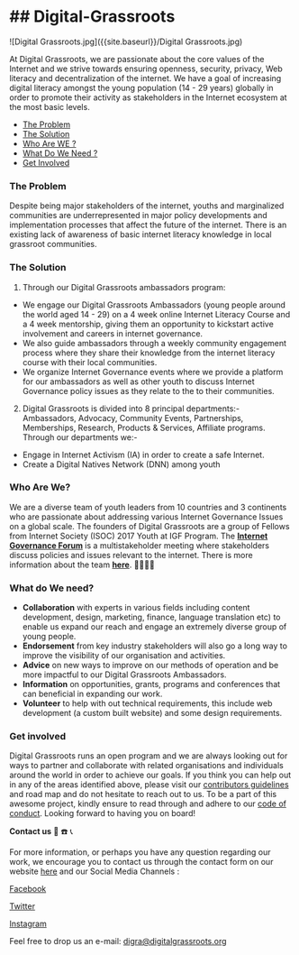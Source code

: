 #                                            ## **Digital-Grassroots**

    



![Digital Grassroots.jpg]({{site.baseurl}}/Digital Grassroots.jpg)


At Digital Grassroots, we are passionate about the core values of the Internet and we strive towards ensuring openness, security, privacy, Web literacy and decentralization of the internet.
We have a goal of increasing digital literacy amongst the young population (14 - 29 years) globally in order to promote their activity as stakeholders in the Internet ecosystem at the most basic levels.


* [The Problem](#the-problem)
* [The Solution](#the-solution)
* [Who Are WE ?](#who-are-we-?)
* [What Do We Need ?](#what-do-we-need-?)
* [Get Involved](#get-involved)






### **The Problem**

Despite being major stakeholders of the internet, youths and marginalized communities are underrepresented in major policy developments and implementation processes that affect the future of the internet.
There is an existing lack of awareness of basic internet literacy knowledge in local grassroot communities.

### **The Solution**

1. Through our Digital Grassroots ambassadors program:
-  We engage our Digital Grassroots Ambassadors (young people around the world aged 14 - 29) on a 4 week online Internet Literacy Course and a 4 week mentorship, giving them an opportunity to kickstart active involvement and careers in internet governance. 
-  We also guide ambassadors through a weekly community engagement process where they share their knowledge from the internet literacy course with their local communities.
-  We organize Internet Governance events where we provide a platform for our ambassadors as well as other youth to discuss Internet Governance policy issues as they relate to the to their communities.


 2. Digital Grassroots is divided into 8 principal departments:- Ambassadors, Advocacy, Community Events, Partnerships, Memberships, Research, Products & Services, Affiliate programs.
Through our departments we:-
- Engage in Internet Activism (IA) in order to create a safe Internet.
- Create a Digital Natives Network (DNN) among youth


### **Who Are We?**

We are a diverse team of youth leaders from 10 countries and 3 continents who are passionate about addressing various Internet Governance Issues on a global scale.
The founders of Digital Grassroots are a group of Fellows from Internet Society (ISOC) 2017 Youth at IGF Program. The [**Internet Governance Forum**](https://www.intgovforum.org/multilingual/) is a multistakeholder meeting where stakeholders discuss policies and issues relevant to the internet. There is more information about the team [**here**](https://www.digitalgrassroots.org/p/management.html). :two_women_holding_hands::two_women_holding_hands::two_women_holding_hands::two_men_holding_hands:


### **What do We need?**

- **Collaboration** with experts in various fields including content development, design, marketing, finance, language translation etc) to enable us expand our reach and engage an extremely diverse group of young people. 
- **Endorsement** from key industry stakeholders will also go a long way to improve the visibility of our organisation and activities. 
- **Advice** on new ways to improve on our methods of operation and be more impactful to our Digital Grassroots Ambassadors. 
- **Information** on opportunities, grants, programs and conferences that can beneficial in expanding our work. 
- **Volunteer** to help with out technical requirements, this include web development (a custom built website) and some design requirements.
 

### **Get involved** 
Digital Grassroots runs an open program and we are always looking out for ways to partner and collaborate with related organisations and individuals around the world in order to achieve our goals. If you think you can help out in any of the areas identified above, please visit our [contributors guidelines](https://github.com/DigitalGrassroots/Digital-Grassroots/blob/master/CONTRIBUTING.md) and road map and do not hesitate to reach out to us. To be a part of this awesome project, kindly ensure to read through and adhere to our [code of conduct](https://github.com/DigitalGrassroots/Digital-Grassroots/blob/master/code_of_conduct.md).
Looking forward to having you on board!





**Contact us** :iphone: :phone: :telephone_receiver:


For more information, or perhaps you have any question regarding our work, we encourage you to contact us through the contact form on our website [here]( www.digitalgrassroots.org ) 
and our Social Media Channels :

[Facebook](https://www.facebook.com/digitalgrassroots/)

[Twitter](https://twitter.com/digigrassroots?lang=en)

[Instagram](https://www.instagram.com/digitalgrassroots/?hl=en)

Feel free to drop us an e-mail: digra@digitalgrassroots.org
